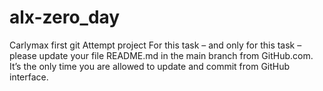 # alx-zero_day
Carlymax first git Attempt project
For this task – and only for this task – please update your file README.md in the main branch from GitHub.com. It’s the only time you are allowed to update and commit from GitHub interface.
